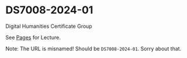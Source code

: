 # DS7008-2024-01

Digital Humanities Certificate Group

See [Pages](https://ontoligent.github.io/DS7800-2024-01/) for Lecture.

Note: The URL is misnamed! Should be `DS7008-2024-01`. Sorry about that.
